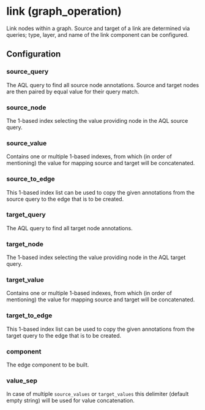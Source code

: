 # link (graph_operation)

Link nodes within a graph. Source and target of a link are determined via
queries; type, layer, and name of the link component can be configured.

## Configuration

###  source_query

The AQL query to find all source node annotations. Source and target nodes are then paired by equal value for their query match.

###  source_node

The 1-based index selecting the value providing node in the AQL source query.

###  source_value

Contains one or multiple 1-based indexes, from which (in order of mentioning) the value for mapping source and target will be concatenated.

###  source_to_edge

This 1-based index list can be used to copy the given annotations from the source query to the edge that is to be created.

###  target_query

The AQL query to find all target node annotations.

###  target_node

The 1-based index selecting the value providing node in the AQL target query.

###  target_value

Contains one or multiple 1-based indexes, from which (in order of mentioning) the value for mapping source and target will be concatenated.

###  target_to_edge

This 1-based index list can be used to copy the given annotations from the target query to the edge that is to be created.

###  component

The edge component to be built.

###  value_sep

In case of multiple `source_values` or `target_values` this delimiter (default empty string) will be used for value concatenation.


